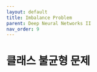 ```yaml
---
layout: default
title: Imbalance Problem
parent: Deep Neural Networks II
nav_order: 9
---
```


# 클래스 불균형 문제

